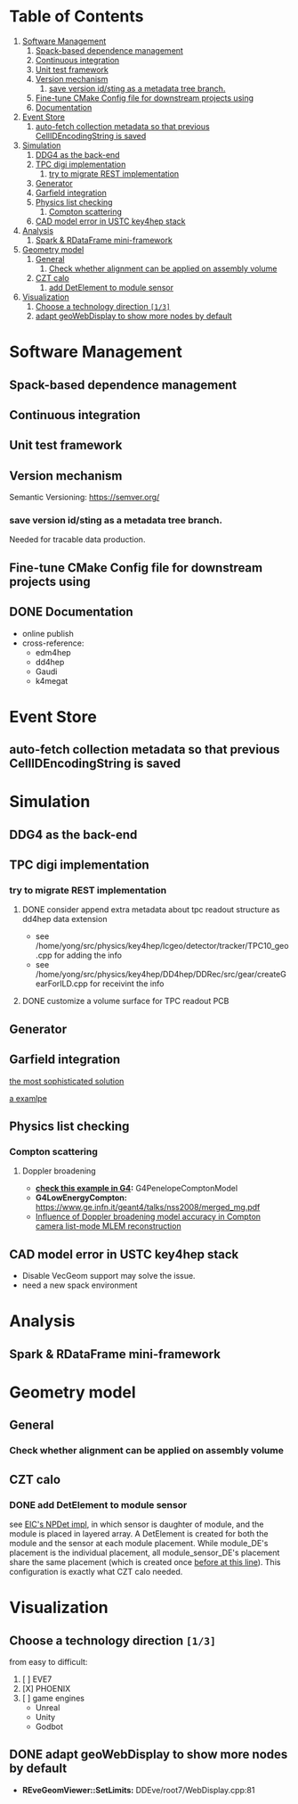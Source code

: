 
# Table of Contents

1.  [Software Management](#org4749eb0)
    1.  [Spack-based dependence management](#org57f2e07)
    2.  [Continuous integration](#org85e477e)
    3.  [Unit test framework](#org56afbb3)
    4.  [Version mechanism](#org81447d7)
        1.  [save version id/sting as a  metadata tree branch.](#org3d9422e)
    5.  [Fine-tune CMake Config file for downstream projects using](#orgd6cac79)
    6.  [Documentation](#org6317785)
2.  [Event Store](#orge06e750)
    1.  [auto-fetch collection metadata so that previous CellIDEncodingString is saved](#org0f46f57)
3.  [Simulation](#orgd594a6d)
    1.  [DDG4 as the back-end](#org86909be)
    2.  [TPC digi implementation](#org2548a78)
        1.  [try to migrate REST implementation](#org1aef4a8)
    3.  [Generator](#org45d37a5)
    4.  [Garfield integration](#org2e8789f)
    5.  [Physics list checking](#org9610883)
        1.  [Compton scattering](#orgbfe6181)
    6.  [CAD model error in USTC key4hep stack](#orge4a8540)
4.  [Analysis](#org430cf70)
    1.  [Spark & RDataFrame mini-framework](#org78b50a2)
5.  [Geometry model](#orgc5d6a5f)
    1.  [General](#orgf4a27d8)
        1.  [Check whether alignment can be applied on assembly volume](#org9e092c2)
    2.  [CZT calo](#orgf072065)
        1.  [add DetElement to module sensor](#org63ef19a)
6.  [Visualization](#org4760905)
    1.  [Choose a technology direction <code>[1/3]</code>](#org91d18c0)
    2.  [adapt geoWebDisplay to show more nodes by default](#orgaf81e81)


<a id="org4749eb0"></a>

# Software Management


<a id="org57f2e07"></a>

## Spack-based dependence management


<a id="org85e477e"></a>

## Continuous integration


<a id="org56afbb3"></a>

## Unit test framework


<a id="org81447d7"></a>

## Version mechanism

Semantic Versioning: <https://semver.org/>


<a id="org3d9422e"></a>

### save version id/sting as a  metadata tree branch.

Needed for tracable data production.


<a id="orgd6cac79"></a>

## Fine-tune CMake Config file for downstream projects using


<a id="org6317785"></a>

## DONE Documentation

-   online publish
-   cross-reference:
    -   edm4hep
    -   dd4hep
    -   Gaudi
    -   k4megat


<a id="orge06e750"></a>

# Event Store


<a id="org0f46f57"></a>

## auto-fetch collection metadata so that previous CellIDEncodingString is saved


<a id="orgd594a6d"></a>

# Simulation


<a id="org86909be"></a>

## DDG4 as the back-end


<a id="org2548a78"></a>

## TPC digi implementation


<a id="org1aef4a8"></a>

### try to migrate REST implementation

1.  DONE consider append extra metadata about tpc readout structure as dd4hep data extension

    -   see /home/yong/src/physics/key4hep/lcgeo/detector/tracker/TPC10\_geo.cpp for adding the info
    -   see /home/yong/src/physics/key4hep/DD4hep/DDRec/src/gear/createGearForILD.cpp for receivint the info

2.  DONE customize a volume surface for TPC readout PCB


<a id="org45d37a5"></a>

## Generator


<a id="org2e8789f"></a>

## Garfield integration

[the most sophisticated solution](https://garfieldpp.web.cern.ch/garfieldpp/examples/geant4-interface/)

[a examlpe](https://github.com/nimanthaperera/GEANT4_garfield_integration)


<a id="org9610883"></a>

## Physics list checking


<a id="orgbfe6181"></a>

### Compton scattering

1.  Doppler broadening

    -   **[check this example in G4](file:///home/yong/src/physics/geant4/examples/extended/electromagnetic/TestEm14/src/PhysListEmPenelope.cc):** G4PenelopeComptonModel
    -   **G4LowEnergyCompton:** <https://www.ge.infn.it/geant4/talks/nss2008/merged_mg.pdf>
    -   [Influence of Doppler broadening model accuracy in Compton camera list-mode MLEM reconstruction](https://hal.science/hal-03481082/file/manuscrit.pdf)


<a id="orge4a8540"></a>

## CAD model error in USTC key4hep stack

-   Disable VecGeom support may solve the issue.
-   need a new spack environment


<a id="org430cf70"></a>

# Analysis


<a id="org78b50a2"></a>

## Spark & RDataFrame mini-framework


<a id="orgc5d6a5f"></a>

# Geometry model


<a id="orgf4a27d8"></a>

## General


<a id="org9e092c2"></a>

### Check whether alignment can be applied on assembly volume


<a id="orgf072065"></a>

## CZT calo


<a id="org63ef19a"></a>

### DONE add DetElement to module sensor

see [EIC's NPDet impl](file:///home/yong/src/physics/eic/NPDet/src/detectors/trackers/src/GenericSiliconTrackerBarrel_geo.cpp), in which sensor is daughter of module, and the module is placed in layered array.
A DetElement is created for both the module and the sensor at each module placement.
While module\_DE's placement is the individual placement, all module\_sensor\_DE's placement share the same
placement (which is created once [before at this line](file:///home/yong/src/physics/eic/NPDet/src/detectors/trackers/src/GenericSiliconTrackerBarrel_geo.cpp)).
This configuration is exactly what CZT calo needed.


<a id="org4760905"></a>

# Visualization


<a id="org91d18c0"></a>

## Choose a technology direction <code>[1/3]</code>

from easy to difficult:

1.  [ ] EVE7
2.  [X] PHOENIX
3.  [ ] game engines
    -   Unreal
    -   Unity
    -   Godbot


<a id="orgaf81e81"></a>

## DONE adapt geoWebDisplay to show more nodes by default

-   **REveGeomViewer::SetLimits:** DDEve/root7/WebDisplay.cpp:81

